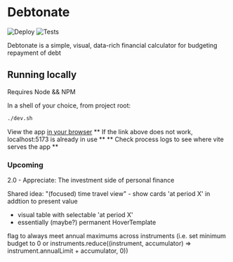 # Debtonate

![Deploy](https://github.com/Kylep342/debtonate/actions/workflows/deploy.yml/badge.svg)
![Tests](https://github.com/Kylep342/debtonate/actions/workflows/tests.yml/badge.svg)


Debtonate is a simple, visual, data-rich financial calculator for budgeting repayment of debt

## Running locally
Requires Node && NPM

In a shell of your choice, from project root:
```bash
./dev.sh
```

View the app [in your browser](http://localhost:5173)
** If the link above does not work, localhost:5173 is already in use **
** Check process logs to see where vite serves the app **


### Upcoming

2.0 - Appreciate: The investment side of personal finance

Shared idea: "(focused) time travel view" - show cards 'at period X' in addtion to present value
 - visual table with selectable 'at period X'
 - essentially (maybe?) permanent HoverTemplate

 flag to always meet annual maximums across instruments (i.e. set minimum budget to 0 or instruments.reduce((instrument, accumulator) => instrument.annualLimit + accumulator, 0))